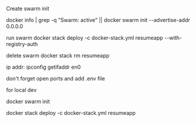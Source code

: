 Create swarm init

docker info | grep -q "Swarm: active" || docker swarm init --advertise-addr 0.0.0.0

run swarm
docker stack deploy -c docker-stack.yml resumeapp --with-registry-auth

delete swarm
docker stack rm resumeapp

ip addr:
ipconfig getifaddr en0

don't forget open ports and add .env file


for local dev

docker swarm init

docker stack deploy -c docker-stack.yml resumeapp
